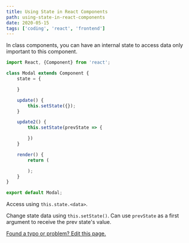 ```yaml
---
title: Using State in React Components
path: using-state-in-react-components
date: 2020-05-15
tags: ['coding', 'react', 'frontend']
---
```


In class components, you can have an internal state to access data only important to this component.

```js
import React, {Component} from 'react';

class Modal extends Component {
    state = {

    }

    update() {
        this.setState({});
    }

    update2() {
        this.setState(prevState => {

        })
    }

    render() {
        return (

        );
    }
}

export default Modal;
```

Access using `this.state.<data>`.

Change state data using `this.setState()`. Can use `prevState` as a first argument to receive the prev state's value.

[Found a typo or problem? Edit this page.](https://github.com/Dana94/website/blob/master/blog/2020-05-08-react-components.md)
